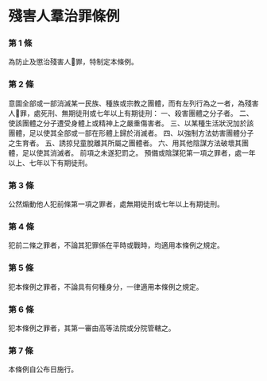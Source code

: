 # 殘害人羣治罪條例

### 第 1 條

為防止及懲治殘害人罪，特制定本條例。

### 第 2 條

意圖全部或一部消滅某一民族、種族或宗教之團體，而有左列行為之一者，為殘害人罪，處死刑、無期徒刑或七年以上有期徒刑：
一、殺害團體之分子者。
二、使該團體之分子遭受身體上或精神上之嚴重傷害者。
三、以某種生活狀況加於該團體，足以使其全部或一部在形體上歸於消滅者。
四、以強制方法妨害團體分子之生育者。
五、誘掠兒童脫離其所屬之團體者。
六、用其他陰謀方法破壞其團體，足以使其消滅者。
前項之未遂犯罰之。
預備或陰謀犯第一項之罪者，處一年以上、七年以下有期徒刑。

### 第 3 條

公然煽動他人犯前條第一項之罪者，處無期徒刑或七年以上有期徒刑。

### 第 4 條

犯前二條之罪者，不論其犯罪係在平時或戰時，均適用本條例之規定。

### 第 5 條

犯本條例之罪者，不論具有何種身分，一律適用本條例之規定。

### 第 6 條

犯本條例之罪者，其第一審由高等法院或分院管轄之。

### 第 7 條

本條例自公布日施行。
